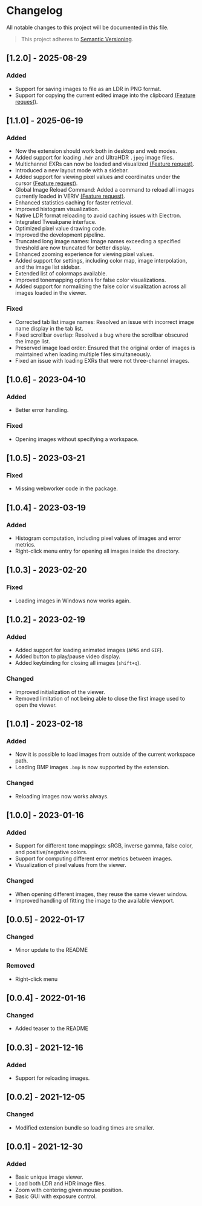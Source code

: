 # Changelog
All notable changes to this project will be documented in this file.

> This project adheres to [Semantic Versioning](https://semver.org/spec/v2.0.0.html).

## [1.2.0] - 2025-08-29
### Added
* Support for saving images to file as an LDR in PNG format.
* Support for copying the current edited image into the clipboard [(Feature request)](https://github.com/mcrescas/veriv/issues/8).

## [1.1.0] - 2025-06-19
### Added
* Now the extension should work both in desktop and web modes.
* Added support for loading `.hdr` and UltraHDR `.jpeg` image files.
* Multichannel EXRs can now be loaded and visualized [(Feature request)](https://github.com/mcrescas/veriv/issues/5).
* Introduced a new layout mode with a sidebar.
* Added support for viewing pixel values and coordinates under the cursor [(Feature request)](https://github.com/mcrescas/veriv/issues/6).
* Global Image Reload Command: Added a command to reload all images currently loaded in VERIV [(Feature request)](https://github.com/mcrescas/veriv/issues/3).
* Enhanced statistics caching for faster retrieval.
* Improved histogram visualization.
* Native LDR format reloading to avoid caching issues with Electron.
* Integrated Tweakpane interface.
* Optimized pixel value drawing code.
* Improved the development pipeline.
* Truncated long image names: Image names exceeding a specified threshold are now truncated for better display.
* Enhanced zooming experience for viewing pixel values.
* Added support for settings, including color map, image interpolation, and the image list sidebar.
* Extended list of colormaps available.
* Improved tonemapping options for false color visualizations.
* Added support for normalizing the false color visualization across all images loaded in the viewer.

### Fixed
* Corrected tab list image names: Resolved an issue with incorrect image name display in the tab list.
* Fixed scrollbar overlap: Resolved a bug where the scrollbar obscured the image list.
* Preserved image load order: Ensured that the original order of images is maintained when loading multiple files simultaneously.
* Fixed an issue with loading EXRs that were not three-channel images.


## [1.0.6] - 2023-04-10
### Added
- Better error handling.
### Fixed
- Opening images without specifying a workspace.

## [1.0.5] - 2023-03-21
### Fixed
- Missing webworker code in the package.

## [1.0.4] - 2023-03-19
### Added
- Histogram computation, including pixel values of images and error metrics.
- Right-click menu entry for opening all images inside the directory.

## [1.0.3] - 2023-02-20
### Fixed
- Loading images in Windows now works again.

## [1.0.2] - 2023-02-19
### Added
- Added support for loading animated images (`APNG` and `GIF`).
- Added button to play/pause video display.
- Added keybinding for closing all images (`shift+q`).

### Changed
- Improved initialization of the viewer.
- Removed limitation of not being able to close the first image used to open the viewer.

## [1.0.1] - 2023-02-18
### Added
- Now it is possible to load images from outside of the current workspace path.
- Loading BMP images `.bmp` is now supported by the extension.

### Changed
- Reloading images now works always.

## [1.0.0] - 2023-01-16
### Added
- Support for different tone mappings: sRGB, inverse gamma, false color, and positive/negative colors.
- Support for computing different error metrics between images.
- Visualization of pixel values from the viewer.

### Changed
- When opening different images, they reuse the same viewer window.
- Improved handling of fitting the image to the available viewport.

## [0.0.5] - 2022-01-17
### Changed 
- Minor update to the README

### Removed
- Right-click menu

## [0.0.4] - 2022-01-16
### Changed 
- Added teaser to the README

## [0.0.3] - 2021-12-16
### Added 
- Support for reloading images.

## [0.0.2] - 2021-12-05
### Changed 
- Modified extension bundle so loading times are smaller.

## [0.0.1] - 2021-12-30
### Added 
- Basic unique image viewer.
- Load both LDR and HDR image files.
- Zoom with centering given mouse position.
- Basic GUI with exposure control.
